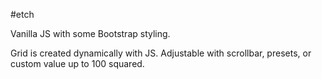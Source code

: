 #etch

Vanilla JS with some Bootstrap styling. 

Grid is created dynamically with JS. Adjustable with scrollbar, presets, or custom value up to 100 squared. 
